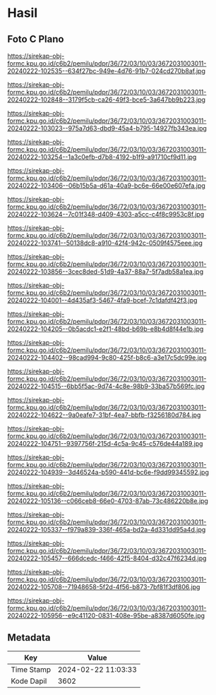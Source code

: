 # Hasil

## Foto C Plano

https://sirekap-obj-formc.kpu.go.id/c6b2/pemilu/pdpr/36/72/03/10/03/3672031003011-20240222-102535--634f27bc-949e-4d76-91b7-024cd270b8af.jpg

https://sirekap-obj-formc.kpu.go.id/c6b2/pemilu/pdpr/36/72/03/10/03/3672031003011-20240222-102848--3179f5cb-ca26-49f3-bce5-3a647bb9b223.jpg

https://sirekap-obj-formc.kpu.go.id/c6b2/pemilu/pdpr/36/72/03/10/03/3672031003011-20240222-103023--975a7d63-dbd9-45a4-b795-14927fb343ea.jpg

https://sirekap-obj-formc.kpu.go.id/c6b2/pemilu/pdpr/36/72/03/10/03/3672031003011-20240222-103254--1a3c0efb-d7b8-4192-b1f9-a91710cf9d11.jpg

https://sirekap-obj-formc.kpu.go.id/c6b2/pemilu/pdpr/36/72/03/10/03/3672031003011-20240222-103406--06b15b5a-d61a-40a9-bc6e-66e00e607efa.jpg

https://sirekap-obj-formc.kpu.go.id/c6b2/pemilu/pdpr/36/72/03/10/03/3672031003011-20240222-103624--7c01f348-d409-4303-a5cc-c4f8c9953c8f.jpg

https://sirekap-obj-formc.kpu.go.id/c6b2/pemilu/pdpr/36/72/03/10/03/3672031003011-20240222-103741--50138dc8-a910-42f4-942c-0509f4575eee.jpg

https://sirekap-obj-formc.kpu.go.id/c6b2/pemilu/pdpr/36/72/03/10/03/3672031003011-20240222-103856--3cec8ded-51d9-4a37-88a7-5f7adb58a1ea.jpg

https://sirekap-obj-formc.kpu.go.id/c6b2/pemilu/pdpr/36/72/03/10/03/3672031003011-20240222-104001--4d435af3-5467-4fa9-bcef-7c1dafdf42f3.jpg

https://sirekap-obj-formc.kpu.go.id/c6b2/pemilu/pdpr/36/72/03/10/03/3672031003011-20240222-104205--0b5acdc1-e2f1-48bd-b69b-e8b4d8f44e1b.jpg

https://sirekap-obj-formc.kpu.go.id/c6b2/pemilu/pdpr/36/72/03/10/03/3672031003011-20240222-104402--98cad994-9c80-425f-b8c6-a3e17c5dc99e.jpg

https://sirekap-obj-formc.kpu.go.id/c6b2/pemilu/pdpr/36/72/03/10/03/3672031003011-20240222-104515--6bb5f5ac-9d74-4c8e-98b9-33ba57b569fc.jpg

https://sirekap-obj-formc.kpu.go.id/c6b2/pemilu/pdpr/36/72/03/10/03/3672031003011-20240222-104622--9a0eafe7-31bf-4ea7-bbfb-f3256180d784.jpg

https://sirekap-obj-formc.kpu.go.id/c6b2/pemilu/pdpr/36/72/03/10/03/3672031003011-20240222-104751--9397756f-215d-4c5a-9c45-c576de44a189.jpg

https://sirekap-obj-formc.kpu.go.id/c6b2/pemilu/pdpr/36/72/03/10/03/3672031003011-20240222-104939--3d46524a-b590-441d-bc6e-f9dd99345592.jpg

https://sirekap-obj-formc.kpu.go.id/c6b2/pemilu/pdpr/36/72/03/10/03/3672031003011-20240222-105136--c066ceb8-66e0-4703-87ab-73c486220b8e.jpg

https://sirekap-obj-formc.kpu.go.id/c6b2/pemilu/pdpr/36/72/03/10/03/3672031003011-20240222-105337--f979a839-336f-465a-bd2a-4d331dd95a4d.jpg

https://sirekap-obj-formc.kpu.go.id/c6b2/pemilu/pdpr/36/72/03/10/03/3672031003011-20240222-105457--666dcedc-f466-42f5-8404-d32c47f6234d.jpg

https://sirekap-obj-formc.kpu.go.id/c6b2/pemilu/pdpr/36/72/03/10/03/3672031003011-20240222-105708--71948658-5f2d-4f56-b873-7bf81f3df806.jpg

https://sirekap-obj-formc.kpu.go.id/c6b2/pemilu/pdpr/36/72/03/10/03/3672031003011-20240222-105956--e9c41120-0831-408e-95be-a8387d6050fe.jpg


## Metadata

| Key        | Value               |
| ---------- | ------------------- |
| Time Stamp | 2024-02-22 11:03:33 |
| Kode Dapil | 3602                |




